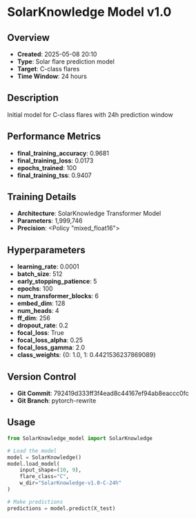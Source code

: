 # SolarKnowledge Model v1.0

## Overview
- **Created**: 2025-05-08 20:10
- **Type**: Solar flare prediction model
- **Target**: C-class flares
- **Time Window**: 24 hours

## Description
Initial model for C-class flares with 24h prediction window

## Performance Metrics
- **final_training_accuracy**: 0.9681
- **final_training_loss**: 0.0173
- **epochs_trained**: 100
- **final_training_tss**: 0.9407


## Training Details
- **Architecture**: SolarKnowledge Transformer Model
- **Parameters**: 1,999,746
- **Precision**: <Policy "mixed_float16">

## Hyperparameters
- **learning_rate**: 0.0001
- **batch_size**: 512
- **early_stopping_patience**: 5
- **epochs**: 100
- **num_transformer_blocks**: 6
- **embed_dim**: 128
- **num_heads**: 4
- **ff_dim**: 256
- **dropout_rate**: 0.2
- **focal_loss**: True
- **focal_loss_alpha**: 0.25
- **focal_loss_gamma**: 2.0
- **class_weights**: {0: 1.0, 1: 0.4421536237869089}

## Version Control
- **Git Commit**: 792419d333ff3f4ead8c44167ef94ab8eaccc0fc
- **Git Branch**: pytorch-rewrite

## Usage
```python
from SolarKnowledge_model import SolarKnowledge

# Load the model
model = SolarKnowledge()
model.load_model(
    input_shape=(10, 9),
    flare_class="C",
    w_dir="SolarKnowledge-v1.0-C-24h"
)

# Make predictions
predictions = model.predict(X_test)
```
